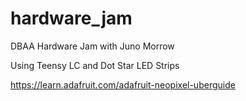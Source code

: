 # hardware_jam
DBAA Hardware Jam with Juno Morrow

Using Teensy LC and Dot Star LED Strips

https://learn.adafruit.com/adafruit-neopixel-uberguide